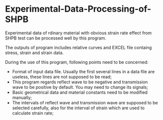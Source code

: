 # Experimental-Data-Processing-of-SHPB
Experimental data of rdinary material with obvious strain rate effect from SHPB test can be processed well by this program.

The outputs of program includes relative curves and EXCEL file containg stress, strain and strain data.

During the use of this program, following points need to be concerned:
* Format of input data file. Usually the first several lines in a data file are useless, these lines are not supposed to be read;
* This program regards reflect wave to be negative and transmission wave to be positive by default. You may need to change its signals;
* Basic geometrical data and material constants need to be modified manually;
* The intervals of reflect wave and transmission wave are supposed to be selected carefully, also for the interval of strain which
are used to calculate strain rate;
